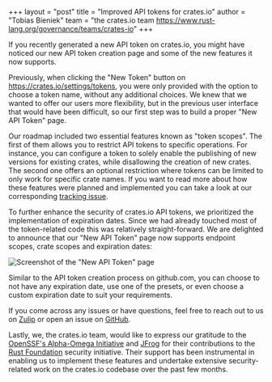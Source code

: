 +++
layout = "post"
title = "Improved API tokens for crates.io"
author = "Tobias Bieniek"
team = "the crates.io team <https://www.rust-lang.org/governance/teams/crates-io>"
+++

If you recently generated a new API token on crates.io, you might have noticed
our new API token creation page and some of the new features it now supports.

Previously, when clicking the "New Token" button on <https://crates.io/settings/tokens>,
you were only provided with the option to choose a token name, without any
additional choices. We knew that we wanted to offer our users more flexibility,
but in the previous user interface that would have been difficult, so our first
step was to build a proper "New API Token" page.

Our roadmap included two essential features known as "token scopes". The first
of them allows you to restrict API tokens to specific operations. For instance,
you can configure a token to solely enable the publishing of new versions for
existing crates, while disallowing the creation of new crates. The second one
offers an optional restriction where tokens can be limited to only work for
specific crate names. If you want to read more about how these features
were planned and implemented you can take a look at our corresponding
[tracking issue](https://github.com/rust-lang/crates.io/issues/5443).

To further enhance the security of crates.io API tokens, we prioritized the
implementation of expiration dates. Since we had already touched most of the
token-related code this was relatively straight-forward. We are delighted to
announce that our "New API Token" page now supports endpoint scopes, crate
scopes and expiration dates:

![Screenshot of the "New API Token" page](/images/2023-06-23-improved-api-tokens-for-crates-io/new-api-token-page.png)

Similar to the API token creation process on github.com, you can choose to not
have any expiration date, use one of the presets, or even choose a custom
expiration date to suit your requirements.

If you come across any issues or have questions, feel free to reach out to us on
[Zulip](https://rust-lang.zulipchat.com/#narrow/stream/318791-t-crates-io/topic/token.20scopes)
or open an issue on [GitHub](https://github.com/rust-lang/crates.io/issues/new/choose).

Lastly, we, the crates.io team, would like to express our gratitude to the
[OpenSSF's Alpha-Omega Initiative](https://openssf.org/community/alpha-omega/)
and [JFrog](https://jfrog.com/blog/jfrog-joins-rust-foundation-as-platinum-member/)
for their contributions to the [Rust Foundation](https://rustfoundation.org)
security initiative. Their support has been instrumental in enabling us to
implement these features and undertake extensive security-related work on the
crates.io codebase over the past few months.
